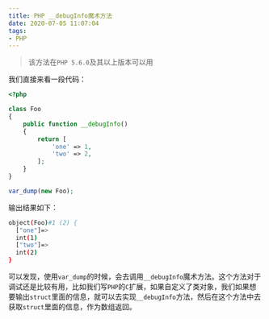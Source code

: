 ```yaml
---
title: PHP __debugInfo魔术方法
date: 2020-07-05 11:07:04
tags:
- PHP
---
```


> 该方法在`PHP 5.6.0`及其以上版本可以用

我们直接来看一段代码：

```php
<?php

class Foo
{
    public function __debugInfo()
    {
        return [
            'one' => 1,
            'two' => 2,
        ];
    }
}

var_dump(new Foo);
```

输出结果如下：

```bash
object(Foo)#1 (2) {
  ["one"]=>
  int(1)
  ["two"]=>
  int(2)
}
```

可以发现，使用`var_dump`的时候，会去调用`__debugInfo`魔术方法。这个方法对于调试还是比较有用，比如我们写`PHP`的`C`扩展，如果自定义了类对象，我们如果想要输出`struct`里面的信息，就可以去实现`__debugInfo`方法，然后在这个方法中去获取`struct`里面的信息，作为数组返回。
